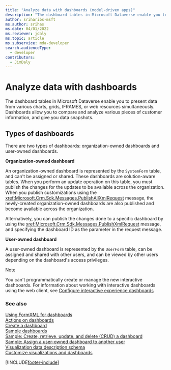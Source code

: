 ```yaml
---
title: "Analyze data with dashboards (model-driven apps)"
description: "The dashboard tables in Microsoft Dataverse enable you to present data from various charts, grids, IFRAMES, or web resources simultaneously. Dashboards allow you to compare and analyze various pieces of customer information, and give you data snapshots."
author: sriharibs-msft
ms.author: srihas
ms.date: 04/01/2022
ms.reviewer: jdaly
ms.topic: article
ms.subservice: mda-developer
search.audienceType:
  - developer
contributors:
  - JimDaly
---
```


# Analyze data with dashboards

The dashboard tables in Microsoft Dataverse enable you to present data from various charts, grids, IFRAMES, or web resources simultaneously. Dashboards allow you to compare and analyze various pieces of customer information, and give you data snapshots.

## Types of dashboards

There are two types of dashboards: organization-owned dashboards and user-owned dashboards.

**Organization-owned dashboard**

An organization-owned dashboard is represented by the `SystemForm` table, and can't be assigned or shared. These dashboards are solution-aware tables. When you perform an update operation on this table, you must publish the changes for the updates to be available across the organization. When you publish customizations using the <xref:Microsoft.Crm.Sdk.Messages.PublishAllXmlRequest> message, the newly-created organization-owned dashboards are also published and become available across the organization.

Alternatively, you can publish the changes done to a specific dashboard by using the <xref:Microsoft.Crm.Sdk.Messages.PublishXmlRequest> message, and specifying the dashboard ID as the parameter in the request message.

**User-owned dashboard**

A user-owned dashboard is represented by the `UserForm` table, can be assigned and shared with other users, and can be viewed by other users depending on the dashboard's access privileges.

> [!NOTE]
> You can't programmatically create or manage the new interactive dashboards.
> For information about working with interactive dashboards using the web client, see [Configure interactive experience dashboards](../../maker/model-driven-apps/configure-interactive-experience-dashboards.md)

### See also

[Using FormXML for dashboards](understand-dashboards-dashboard-components-formxml.md)  
 [Actions on dashboards](actions-dashboards.md)  
 [Create a dashboard](create-dashboard.md)  
 [Sample dashboards](sample-dashboards.md)  
 [Sample: Create, retrieve, update, and delete (CRUD) a dashboard](https://github.com/microsoft/PowerApps-Samples/tree/master/dataverse/orgsvc/C%23/CRUDOperationsDashboard)  
 [Sample: Assign a user-owned dashboard to another user](https://github.com/microsoft/PowerApps-Samples/tree/master/dataverse/orgsvc/C%23/AssignUserOwnedDashboardToAnother)  
 [Visualization data description schema](visualization-data-description-schema.md)  
 [Customize visualizations and dashboards](customize-visualizations-dashboards.md)

[!INCLUDE[footer-include](../../includes/footer-banner.md)]
